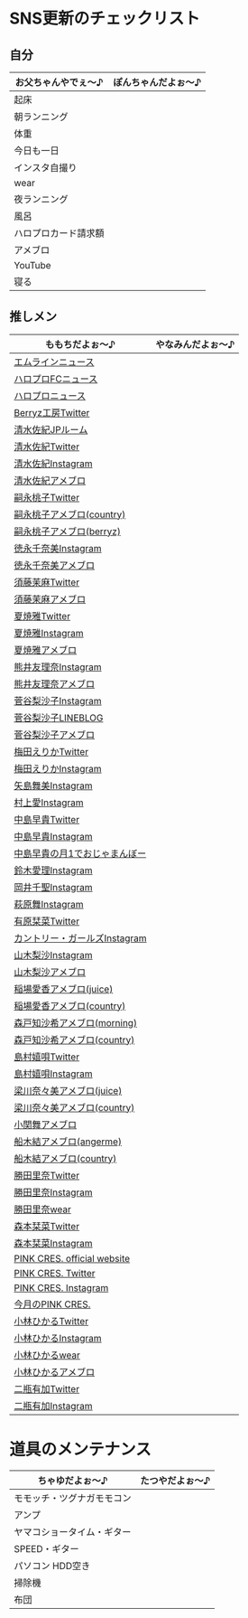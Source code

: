 # SNS更新のチェックリスト

## 自分

| お父ちゃんやでぇ～♪ | ぽんちゃんだよぉ～♪ |
|---|---|
| 起床 | |
| 朝ランニング | |
| 体重 | |
| 今日も一日 | |
| インスタ自撮り | |
| wear | |
| 夜ランニング | |
| 風呂 | |
| ハロプロカード請求額 | |
| アメブロ | |
| YouTube | |
| 寝る | |

## 推しメン

| ももちだよぉ～♪ | やなみんだよぉ～♪ |
|---|---|
| [エムラインニュース](http://www.up-fc.jp/m-line/news.php) | |
| [ハロプロFCニュース](http://www.up-fc.jp/helloproject/news.php) | |
| [ハロプロニュース](http://www.helloproject.com/news/) | |
| [Berryz工房Twitter](https://twitter.com/berryz_kobo) | |
| [清水佐紀JPルーム](http://www.jp-r.co.jp/saki_shimizu/) | |
| [清水佐紀Twitter](https://twitter.com/saki_shimizu_) | |
| [清水佐紀Instagram](https://www.instagram.com/saki___shimizu/) | |
| [清水佐紀アメブロ](https://ameblo.jp/shimizu--saki/) | |
| [嗣永桃子Twitter](https://twitter.com/jinroh_momochi) | |
| [嗣永桃子アメブロ(country)](https://ameblo.jp/countrygirls/theme-10087903784.html) | |
| [嗣永桃子アメブロ(berryz)](https://ameblo.jp/tsugunaga-momoko-blog/entrylist.html) | |
| [徳永千奈美Instagram](https://www.instagram.com/chinami.tokunaga/) | |
| [徳永千奈美アメブロ](https://ameblo.jp/tokunaga-chinami-blog/entrylist.html) | |
| [須藤茉麻Twitter](https://twitter.com/maasa_0703) | |
| [須藤茉麻アメブロ](https://ameblo.jp/sudou-maasa-blog/entrylist.html) | |
| [夏焼雅Twitter](https://twitter.com/miyaaa0825pink) | |
| [夏焼雅Instagram](https://www.instagram.com/miyaaa0825/) | |
| [夏焼雅アメブロ](https://ameblo.jp/natsuyaki-miyabi-blog/entrylist.html) | |
| [熊井友理奈Instagram](https://www.instagram.com/kumai_yurina/) | |
| [熊井友理奈アメブロ](https://ameblo.jp/kumai-yurina-blog/entrylist.html) | |
| [菅谷梨沙子Instagram](https://www.instagram.com/risako_sugaya/) | |
| [菅谷梨沙子LINEBLOG](https://lineblog.me/sugayarisako) | |
| [菅谷梨沙子アメブロ](https://ameblo.jp/sugaya-risako-blog/entrylist.html) | |
| [梅田えりかTwitter](https://twitter.com/umeda_erika) | |
| [梅田えりかInstagram](https://www.instagram.com/umeeri524/) | |
| [矢島舞美Instagram](https://www.instagram.com/maimiyajima_official_uf/) | |
| [村上愛Instagram](https://www.instagram.com/meg_5683/) | |
| [中島早貴Twitter](https://twitter.com/saki_nakajima__)| |
| [中島早貴Instagram](https://www.instagram.com/saki__nakajima__uf/) | |
| [中島早貴の月1でおじゃまんぼー](https://www.up-fc.jp/m-line/member/nakajima_saki/movie.php) | |
| [鈴木愛理Instagram](https://www.instagram.com/airisuzuki_official_uf/) | |
| [岡井千聖Instagram](https://www.instagram.com/chisatookai_official_uf/) | |
| [萩原舞Instagram](https://www.instagram.com/mai_hagiwara_22462/) | |
| [有原栞菜Twitter](https://twitter.com/kanna93_coco) | |
| [カントリー・ガールズInstagram](https://www.instagram.com/countrygirls_official/) | |
| [山木梨沙Instagram](https://www.instagram.com/risa_yamaki.official/) | |
| [山木梨沙アメブロ](https://ameblo.jp/countrygirls/theme-10087903791.html) | |
| [稲場愛香アメブロ(juice)](https://ameblo.jp/juicejuice-official/theme-10106520232.html) | |
| [稲場愛香アメブロ(country)](https://ameblo.jp/countrygirls/theme-10087903801.html) | |
| [森戸知沙希アメブロ(morning)](https://ameblo.jp/morningm-13ki/theme-10103247869.html) | |
| [森戸知沙希アメブロ(country)](https://ameblo.jp/countrygirls/theme-10087903805.html) | |
| [島村嬉唄Twitter](https://twitter.com/uta_200624) | |
| [島村嬉唄Instagram](https://www.instagram.com/uta_0624/) | |
| [梁川奈々美アメブロ(juice)](https://ameblo.jp/juicejuice-official/theme-10103223814.html) | |
| [梁川奈々美アメブロ(country)](https://ameblo.jp/countrygirls/theme-10094622016.html) | |
| [小関舞アメブロ](https://ameblo.jp/countrygirls/theme-10087903830.html) | |
| [船木結アメブロ(angerme)](https://ameblo.jp/angerme-ss-shin/theme-10103225326.html) | |
| [船木結アメブロ(country)](https://ameblo.jp/countrygirls/theme-10094622018.html) | |
| [勝田里奈Twitter](https://twitter.com/rinakatsuta_) | |
| [勝田里奈Instagram](https://www.instagram.com/rinakatsuta/) | |
| [勝田里奈wear](https://wear.jp/rinakatsuta/) | |
| [森本栞菜Twitter](https://twitter.com/kanna_morimoto) | |
| [森本栞菜Instagram](https://www.instagram.com/kanna_morimoto/) | |
| [PINK CRES. official website](http://www.pinkcres.com/) | |
| [PINK CRES. Twitter](https://twitter.com/pinkcres_staff) | |
| [PINK CRES. Instagram](https://www.instagram.com/pinkcres_staff/) | |
| [今月のPINK CRES.](http://www.up-fc.jp/m-line/member/pinkcres/movie.php) | |
| [小林ひかるTwitter](https://twitter.com/hikaru_pinkcres) | |
| [小林ひかるInstagram](https://www.instagram.com/hikaru_pinkcres0419/) | |
| [小林ひかるwear](https://wear.jp/04hikaru19/) | |
| [小林ひかるアメブロ](https://ameblo.jp/pinkcres/theme-10098653641.html) | |
| [二瓶有加Twitter](https://twitter.com/niheiyu_ka1020/) | |
| [二瓶有加Instagram](https://www.instagram.com/niheeeey.pink1020/) | |




# 道具のメンテナンス

| ちゃゆだよぉ～♪ | たつやだよぉ～♪ |
|---|---|
| モモッチ・ツグナガモモコン | |
| アンプ | |
| ヤマコショータイム・ギター | |
| SPEED・ギター | |
| パソコン HDD空き | |
| 掃除機 | |
| 布団 | |
